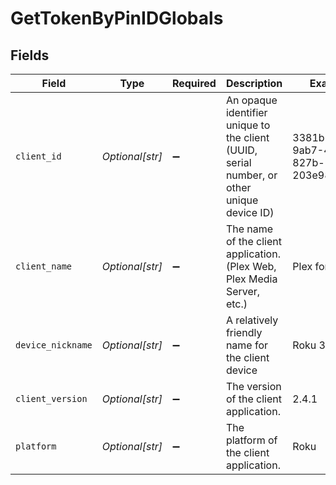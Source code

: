 # GetTokenByPinIDGlobals


## Fields

| Field                                                                                      | Type                                                                                       | Required                                                                                   | Description                                                                                | Example                                                                                    |
| ------------------------------------------------------------------------------------------ | ------------------------------------------------------------------------------------------ | ------------------------------------------------------------------------------------------ | ------------------------------------------------------------------------------------------ | ------------------------------------------------------------------------------------------ |
| `client_id`                                                                                | *Optional[str]*                                                                            | :heavy_minus_sign:                                                                         | An opaque identifier unique to the client (UUID, serial number, or other unique device ID) | 3381b62b-9ab7-4e37-827b-203e9809eb58                                                       |
| `client_name`                                                                              | *Optional[str]*                                                                            | :heavy_minus_sign:                                                                         | The name of the client application. (Plex Web, Plex Media Server, etc.)                    | Plex for Roku                                                                              |
| `device_nickname`                                                                          | *Optional[str]*                                                                            | :heavy_minus_sign:                                                                         | A relatively friendly name for the client device                                           | Roku 3                                                                                     |
| `client_version`                                                                           | *Optional[str]*                                                                            | :heavy_minus_sign:                                                                         | The version of the client application.                                                     | 2.4.1                                                                                      |
| `platform`                                                                                 | *Optional[str]*                                                                            | :heavy_minus_sign:                                                                         | The platform of the client application.                                                    | Roku                                                                                       |
